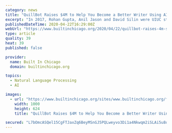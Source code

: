 ```yaml
---
category: news
title: "QuillBot Raises $4M to Help You Become a Better Writer Using AI"
excerpt: "In 2017, Rohan Gupta, Anil Jason and David Silin were UIUC students pursuing computer science degrees. While studying artificial intelligence algorithms and natural language processing, they had a breakthrough. Essentially, they figured out a way to look at a body of text and generate a summary using AI, something the technology has struggled ..."
publishedDateTime: 2020-04-22T16:29:00Z
webUrl: "https://www.builtinchicago.org/2020/04/22/quillbot-raises-4m-seed-funding"
type: article
quality: 39
heat: 39
published: false

provider:
  name: Built In Chicago
  domain: builtinchicago.org

topics:
  - Natural Language Processing
  - AI

images:
  - url: "https://www.builtinchicago.org/sites/www.builtinchicago.org/files/2020-04/Device_iPad%20Pro_Screen%20Mockup.jpg"
    width: 1000
    height: 624
    title: "QuillBot Raises $4M to Help You Become a Better Writer Using AI"

secured: "L7bOmcASQel15CgFTJaxZq6BeyMSnGJ5PQLweyvo3Di1a4Nkwqm2iSLAi5u8q60zfzjm0jE7zvG9ghFWK6stivI3KEQ37VJW4LIzs0xU6Kf9H2VyKwPzKTKbH9u7C2jboLdGpqX+yUz4laTvrkzItBwU3Wg7mBCCat1qawQfBLZql7yl7KPlmvweFt0g7X7kLHkkdqvuXnRf7WWnLxV+3sFK2XyCwEgOWZ+yDNSKa39aB88x1HenXBPN/C7963i/v6waLSSmh7IexnwD2rhc9qxuJwkLnx7Co+AIWhrxmXel+YR+gnUWbgUIKjfIq/nuKxtROvAmHZ0UkbA9O5ric1euJG0L/BBbwvelJnivpSU/+HWXZH8OkGD4WALROap4Vq5Fh+Fw60/Om6Sk6LEDoMxLBDQzpQQRSZOLjmN9kOlpRDiC/MCinAPwnrgzdd4K3yqVqzdPnBEXDC9ouE12ynO5yD2gChjjdHL+bq8rzFA=;565NXnFig2S73hEvAkdlpQ=="
---
```


